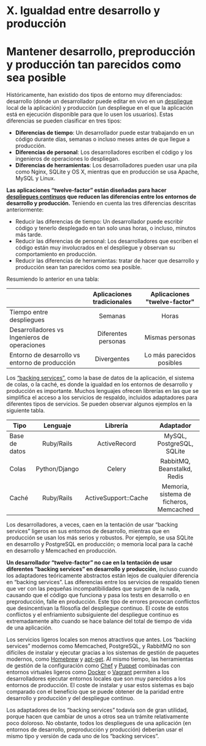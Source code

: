 # X. Igualdad entre desarrollo y producción

# Mantener desarrollo, preproducción y producción tan parecidos como sea posible

Históricamente, han existido dos tipos de entorno muy diferenciados: desarrollo (donde un desarrollador puede editar en vivo en un [despliegue](https://12factor.net/es/codebase) local de la aplicación) y producción (un despliegue en el que la aplicación está en ejecución disponible para que lo usen los usuarios). Estas diferencias se pueden clasificar en tres tipos:

- **Diferencias de tiempo**: Un desarrollador puede estar trabajando en un código durante días, semanas o incluso meses antes de que llegue a producción.
- **Diferencias de personal**: Los desarrolladores escriben el código y los ingenieros de operaciones lo despliegan.
- **Diferencias de herramientas**: Los desarrolladores pueden usar una pila como Nginx, SQLite y OS X, mientras que en producción se usa Apache, MySQL y Linux.

**Las aplicaciones “twelve-factor” están diseñadas para hacer [despliegues continuos](http://avc.com/2011/02/continuous-deployment/) que reducen las diferencias entre los entornos de desarrollo y producción.** Teniendo en cuenta las tres diferencias descritas anteriormente:

- Reducir las diferencias de tiempo: Un desarrollador puede escribir código y tenerlo desplegado en tan solo unas horas, o incluso, minutos más tarde.
- Reducir las diferencias de personal: Los desarrolladores que escriben el código están muy involucrados en el despliegue y observan su comportamiento en producción.
- Reducir las diferencias de herramientas: tratar de hacer que desarrollo y producción sean tan parecidos como sea posible.

Resumiendo lo anterior en una tabla:

| | Aplicaciones tradicionales | Aplicaciones "twelve-factor" |
|-|:-:|:-:|
| Tiempo entre despliegues | Semanas | Horas |
| Desarrolladores vs Ingenieros de operaciones | Diferentes personas | Mismas personas |
| Entorno de desarrollo vs entorno de producción | Divergentes | Lo más parecidos posibles |

Los [“backing services”](https://12factor.net/es/backing-services), como la base de datos de la aplicación, el sistema de colas, o la caché, es donde la igualdad en los entornos de desarrollo y producción es importante. Muchos lenguajes ofrecen librerías en las que se simplifica el acceso a los servicios de respaldo, incluidos adaptadores para diferentes tipos de servicios. Se pueden observar algunos ejemplos en la siguiente tabla.

| Tipo | Lenguaje | Librería | Adaptador |
| - | :-: | :-: | :-: |
| Base de datos | Ruby/Rails | ActiveRecord | MySQL, PostgreSQL, SQLite |
| Colas | Python/Django | Celery | RabbitMQ, Beanstalkd, Redis |
| Caché | Ruby/Rails | ActiveSupport::Cache | Memoria, sistema de ficheros, Memcached |

Los desarrolladores, a veces, caen en la tentación de usar “backing services” ligeros en sus entornos de desarrollo, mientras que en producción se usan los más serios y robustos. Por ejemplo, se usa SQLite en desarrollo y PostgreSQL en producción; o memoria local para la caché en desarrollo y Memcached en producción.

**Un desarrollador “twelve-factor” no cae en la tentación de usar diferentes “backing services” en desarrollo y producción**, incluso cuando los adaptadores teóricamente abstractos están lejos de cualquier diferencia en “backing services”. Las diferencias entre los servicios de respaldo tienen que ver con las pequeñas incompatibilidades que surgen de la nada, causando que el código que funciona y pasa los tests en desarrollo o en preproducción, falle en producción. Este tipo de errores provocan conflictos que desincentivan la filosofía del despliegue continuo. El coste de estos conflictos y el enfriamiento subsiguiente del despliegue continuo es extremadamente alto cuando se hace balance del total de tiempo de vida de una aplicación.

Los servicios ligeros locales son menos atractivos que antes. Los “backing services” modernos como Memcached, PostgreSQL, y RabbitMQ no son difíciles de instalar y ejecutar gracias a los sistemas de gestión de paquetes modernos, como [Homebrew](http://mxcl.github.com/homebrew/) y [apt-get](https://help.ubuntu.com/community/AptGet/Howto). Al mismo tiempo, las herramientas de gestión de la configuración como [Chef](http://www.opscode.com/chef/) y [Puppet](http://docs.puppetlabs.com/) combinadas con entornos virtuales ligeros como [Docker](https://www.docker.com/) o [Vagrant](http://vagrantup.com/) permiten a los desarrolladores ejecutar entornos locales que son muy parecidos a los entornos de producción. El coste de instalar y usar estos sistemas es bajo comparado con el beneficio que se puede obtener de la paridad entre desarrollo y producción y del despliegue continuo.

Los adaptadores de los “backing services” todavía son de gran utilidad, porque hacen que cambiar de unos a otros sea un trámite relativamente poco doloroso. No obstante, todos los despliegues de una aplicación (en entornos de desarrollo, preproducción y producción) deberían usar el mismo tipo y versión de cada uno de los “backing services”.